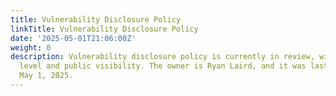 ```yaml
---
title: Vulnerability Disclosure Policy
linkTitle: Vulnerability Disclosure Policy
date: '2025-05-01T21:06:00Z'
weight: 0
description: Vulnerability disclosure policy is currently in review, with a low priority
  level and public visibility. The owner is Ryan Laird, and it was last edited on
  May 1, 2025.
---
```



<!-- Unsupported block type: callout -->